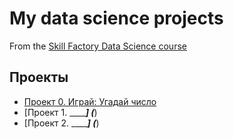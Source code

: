 # My data science projects
From the [Skill Factory Data Science course](htpps://skillfactory.ru/data-scientist)

## Проекты

* [Проект 0. Играй: Угадай число](https://github.com/Aleksyes/Myskillfaktory/tree/main/project_0)
* [Проект 1. _________] (_____)
* [Проект 2. _________] (_____)


## 